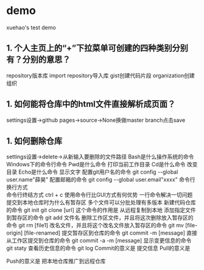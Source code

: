 # demo
xuehao's test demo
## 1. 个人主页上的“+”下拉菜单可创建的四种类别分别有？分别的意思？
repository版本库  import repository导入库  gist创建代码片段  organization创建组织
## 1. 如何能将仓库中的html文件直接解析成页面？
settings设置->github pages->source->None换做master branch点击save
## 1. 如何删除仓库
settings设置->delete->从新输入要删除的文件路径
Bash是什么操作系统的命令
Windows下的命令行命令
Pwd是什么命令
打印当前工作目录
Cd是什么命令
改变目录
Echo是什么命令
显示文字
配置git用户名的命令
git config --global user.name"薛昊"
配置邮箱的命令
git config --global user.email"xxxx"
命令行换行方式
\
命令行终结方式
ctrl + c
使用命令行比GUI方式有何优势
一行命令解决一切问题
提交到本地仓库时为什么有暂存区
多个文件可以分批处理有多版本
新建代码仓库的命令
git init
git clone [url] 这个命令的作用是
从远程复制到本地
添加指定文件到暂存区的命令
git add 文件名
删除工作区文件，并且将这次删除放入暂存区的命令
git rm [file1]
改名文件，并且将这个改名文件放入暂存区的命令
git mv [file-origin] [file-renamed]
提交暂存区到仓库的命令
git commit -m [message]
直接从工作区提交到仓库的命令
git commit -a -m [message]
显示变更信息的命令
git staty
查看历史信息的命令
git log
Commit的意义是
提交信息
Pull的意义是

Push的意义是
把本地仓库推广到远程仓库
